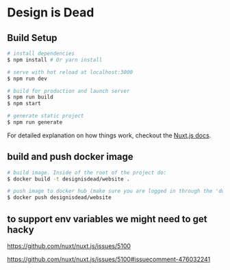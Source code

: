 # Design is Dead

## Build Setup

``` bash
# install dependencies
$ npm install # Or yarn install

# serve with hot reload at localhost:3000
$ npm run dev

# build for production and launch server
$ npm run build
$ npm start

# generate static project
$ npm run generate
```

For detailed explanation on how things work, checkout the [Nuxt.js docs](https://github.com/nuxt/nuxt.js).

## build and push docker image 

``` bash
# build image. Inside of the root of the project do:
$ docker build -t designisdead/website .

# push image to docker hub (make sure you are logged in through the 'docker login' command
$ docker push designisdead/website

```     

## to support env variables we might need to get hacky

https://github.com/nuxt/nuxt.js/issues/5100

https://github.com/nuxt/nuxt.js/issues/5100#issuecomment-476032241

